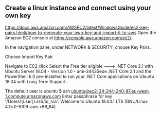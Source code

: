 ## Create a linux instance and connect using your own key

https://docs.aws.amazon.com/AWSEC2/latest/WindowsGuide/ec2-key-pairs.html#how-to-generate-your-own-key-and-import-it-to-aws
Open the Amazon EC2 console at https://console.aws.amazon.com/ec2/.

In the navigation pane, under NETWORK & SECURITY, choose Key Pairs.

Choose Import Key Pair.

Navigate to EC2 click <Launch Instance>
Select the Free tier eligible ---> 
.NET Core 2.1 with Ubuntu Server 18.04 - Version 1.0 - ami-34435ede
.NET Core 2.1 and the PowerShell 6.0 pre-installed to run your .NET Core applications on Ubuntu 18.04 with Long Term Support.

The default user is ubuntu
$ ssh ubuntu@ec2-34-244-240-87.eu-west-1.compute.amazonaws.com
Enter passphrase for key '/Users/{user}/.ssh/id_rsa': 
Welcome to Ubuntu 18.04.1 LTS (GNU/Linux 4.15.0-1009-aws x86_64)
